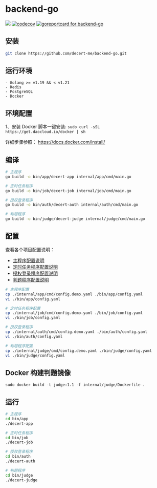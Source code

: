 # backend-go
![](https://img.shields.io/badge/license-MIT-green)
[![codecov](https://codecov.io/gh/decert-me/backend-go/branch/feature/testing/graph/badge.svg?token=D68XAECVLI)](https://codecov.io/gh/decert-me/backend-go)
[![goreportcard for backend-go](https://goreportcard.com/badge/github.com/decert-me/backend-go)](https://goreportcard.com/report/github.com/decert-me/backend-go)
## 安装
```bash
git clone https://github.com/decert-me/backend-go.git
```
## 运行环境

```shell
- Golang >= v1.19 && < v1.21
- Redis
- PostgreSQL
- Docker
```

## 环境配置
1、安装 Docker
脚本一键安装: `sudo curl -sSL https://get.daocloud.io/docker | sh`

详细步骤参照： https://docs.docker.com/install/
## 编译

```bash
# 主程序
go build -o bin/app/decert-app internal/app/cmd/main.go

# 定时任务程序
go build -o bin/job/decert-job internal/job/cmd/main.go

# 授权登录程序
go build -o bin/auth/decert-auth internal/auth/cmd/main.go

# 判题程序
go build -o bin/judge/decert-judge internal/judge/cmd/main.go
```

## 配置

查看各个项目配置说明：
- [主程序配置说明](./internal/app/README.md)
- [定时任务程序配置说明](./internal/job/README.md)
- [授权登录程序配置说明](./internal/auth/README.md)
- [判题程序配置说明](./internal/judge/README.md)


```bash
# 主程序配置
cp ./internal/app/cmd/config.demo.yaml ./bin/app/config.yaml
vi ./bin/app/config.yaml

# 定时任务程序配置
cp ./internal/job/cmd/config.demo.yaml ./bin/job/config.yaml
vi ./bin/job/config.yaml

# 授权登录程序
cp ./internal/auth/cmd/config.demo.yaml ./bin/auth/config.yaml
vi ./bin/auth/config.yaml

# 判题程序配置
cp ./internal/judge/cmd/config.demo.yaml ./bin/judge/config.yaml
vi ./bin/judge/config.yaml
```

## Docker 构建判题镜像

```shell
sudo docker build -t judge:1.1 -f internal/judge/Dockerfile .
```

## 运行

```bash
# 主程序
cd bin/app
./decert-app

# 定时任务程序
cd bin/job
./decert-job

# 授权登录程序
cd bin/auth
./decert-auth

# 判题程序
cd bin/judge
./decert-judge
```